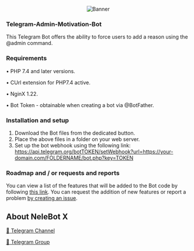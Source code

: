 <p align="center"> 
    <img src="https://telegra.ph/file/542d82820eefb63e98a24.jpg" alt="Banner" /> 
</p>

### Telegram-Admin-Motivation-Bot

This Telegram Bot offers the ability to force users to add a reason using the @admin command.

### Requirements

• PHP 7.4 and later versions.

• CUrl extension for PHP7.4 active.

• NginX 1.22.

• Bot Token - obtainable when creating a bot via @BotFather.

### Installation and setup

1. Download the Bot files from the dedicated button.
2. Place the above files in a folder on your web server.
3. Set up the bot webhook using the following link:
https://api.telegram.org/botTOKEN/setWebhook?url=https://your-domain.com/FOLDERNAME/bot.php?key=TOKEN

### Roadmap and / or requests and reports

You can view a list of the features that will be added to the Bot code by following [this link](https://github.com/users/thegamerrrr/projects/1). You can request the addition of new features or report a problem [by creating an issue](https://github.com/thegamerrrr/Telegram-Admin-Motivation-Bot/issues/new/choose).

## About NeleBot X

[📢 Telegram Channel](https://t.me/BotsOfGamer)

[👥 Telegram Group](https://t.me/BOGNetwork)
